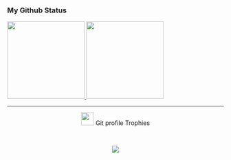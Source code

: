 

### My Github Status
<p aligin="center">
  <a href="https://github.com/0x000613">
  <img height="180em" src="https://github-readme-stats-eight-theta.vercel.app/api/top-langs/?username=0x000613&layout=compact&langs_count=8&theme=tokyonight"/>
    <img height="180em" src="https://github-readme-stats-eight-theta.vercel.app/api?username=0x000613&show_icons=true&theme=tokyonight&include_all_commits=true&count_private=true"/>
</a>
</p>



<hr>
<p align="center"><img src="https://media.giphy.com/media/QaMcXSekUWx7aogAUr/giphy.gif" width="30" />&nbsp;Git profile Trophies</p><br>
<p align="center">
<img src="https://github-profile-trophy.vercel.app/?username=0x000613&theme=juicyfresh&no-bg=true" />
</p>











